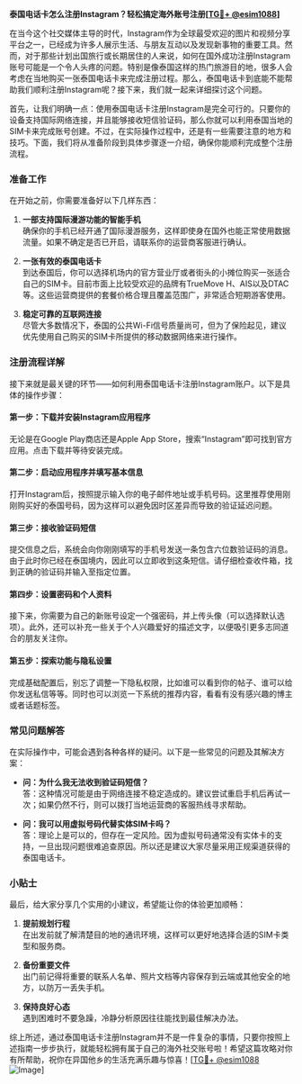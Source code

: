 **泰国电话卡怎么注册Instagram？轻松搞定海外账号注册[[TG💪+ @esim1088](https://t.me/s/esim1088)]**

在当今这个社交媒体主导的时代，Instagram作为全球最受欢迎的图片和视频分享平台之一，已经成为许多人展示生活、与朋友互动以及发现新事物的重要工具。然而，对于那些计划出国旅行或长期居住的人来说，如何在国外成功注册Instagram账号可能是一个令人头疼的问题。特别是像泰国这样的热门旅游目的地，很多人会考虑在当地购买一张泰国电话卡来完成注册过程。那么，泰国电话卡到底能不能帮助我们顺利注册Instagram呢？接下来，我们就一起来详细探讨这个问题。

首先，让我们明确一点：使用泰国电话卡注册Instagram是完全可行的。只要你的设备支持国际网络连接，并且能够接收短信验证码，那么你就可以利用泰国当地的SIM卡来完成账号创建。不过，在实际操作过程中，还是有一些需要注意的地方和技巧。下面，我们将从准备阶段到具体步骤逐一介绍，确保你能顺利完成整个注册流程。

### 准备工作

在开始之前，你需要准备好以下几样东西：

1. **一部支持国际漫游功能的智能手机**  
   确保你的手机已经开通了国际漫游服务，这样即使身在国外也能正常使用数据流量。如果不确定是否已开启，请联系你的运营商客服进行确认。

2. **一张有效的泰国电话卡**  
   到达泰国后，你可以选择机场内的官方营业厅或者街头的小摊位购买一张适合自己的SIM卡。目前市面上比较受欢迎的品牌有TrueMove H、AIS以及DTAC等。这些运营商提供的套餐价格合理且覆盖范围广，非常适合短期游客使用。

3. **稳定可靠的互联网连接**  
   尽管大多数情况下，泰国的公共Wi-Fi信号质量尚可，但为了保险起见，建议优先使用自己购买的SIM卡所提供的移动数据网络来进行操作。

### 注册流程详解

接下来就是最关键的环节——如何利用泰国电话卡注册Instagram账户。以下是具体的操作步骤：

#### 第一步：下载并安装Instagram应用程序
无论是在Google Play商店还是Apple App Store，搜索“Instagram”即可找到官方应用。点击下载并等待安装完成。

#### 第二步：启动应用程序并填写基本信息
打开Instagram后，按照提示输入你的电子邮件地址或手机号码。这里推荐使用刚刚购买好的泰国号码，因为这样可以避免因时区差异而导致的验证延迟问题。

#### 第三步：接收验证码短信
提交信息之后，系统会向你刚刚填写的手机号发送一条包含六位数验证码的消息。由于此时你已经在泰国境内，因此可以立即收到这条短信。请仔细检查收件箱，找到正确的验证码并输入至指定位置。

#### 第四步：设置密码和个人资料
接下来，你需要为自己的新账号设定一个强密码，并上传头像（可以选择默认选项）。此外，还可以补充一些关于个人兴趣爱好的描述文字，以便吸引更多志同道合的朋友关注你。

#### 第五步：探索功能与隐私设置
完成基础配置后，别忘了调整一下隐私权限，比如谁可以看到你的帖子、谁可以给你发送私信等等。同时也可以浏览一下系统的推荐内容，看看有没有感兴趣的博主或者话题标签。

### 常见问题解答

在实际操作中，可能会遇到各种各样的疑问。以下是一些常见的问题及其解决方案：

- **问：为什么我无法收到验证码短信？**  
  答：这种情况可能是由于网络连接不稳定造成的。建议尝试重启手机后再试一次；如果仍然不行，则可以拨打当地运营商的客服热线寻求帮助。

- **问：我可以用虚拟号码代替实体SIM卡吗？**  
  答：理论上是可以的，但存在一定风险。因为虚拟号码通常没有实体卡的支持，一旦出现问题很难追查原因。所以还是建议大家尽量采用正规渠道获得的泰国电话卡。

### 小贴士

最后，给大家分享几个实用的小建议，希望能让你的体验更加顺畅：

1. **提前规划行程**  
   在出发前就了解清楚目的地的通讯环境，这样可以更好地选择合适的SIM卡类型和服务商。

2. **备份重要文件**  
   出门前记得将重要的联系人名单、照片文档等内容保存到云端或其他安全的地方，以防万一丢失手机。

3. **保持良好心态**  
   遇到困难时不要急躁，冷静分析原因往往能找到最佳解决办法。

综上所述，通过泰国电话卡注册Instagram并不是一件复杂的事情，只要你按照上述指南一步步执行，就能轻松拥有属于自己的海外社交账号啦！希望这篇攻略对你有所帮助，祝你在异国他乡的生活充满乐趣与惊喜！[[TG💪+ @esim1088](https://t.me/s/esim1088) ![Image](https://i.postimg.cc/4NQfJmqS/Snipaste-2025-05-13-00-14-12.png)]